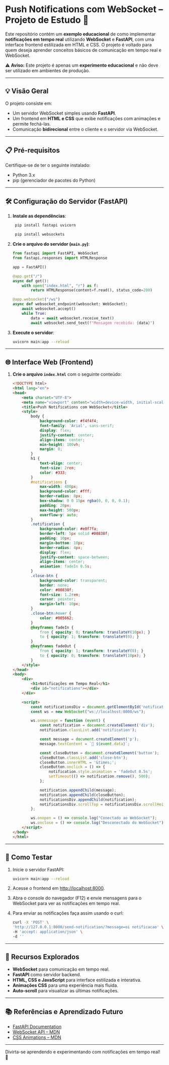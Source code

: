 # Push Notifications com WebSocket – Projeto de Estudo 📡

Este repositório contém um **exemplo educacional** de como implementar **notificações em tempo real** utilizando **WebSocket** e **FastAPI**, com uma interface frontend estilizada em HTML e CSS. O projeto é voltado para quem deseja aprender conceitos básicos de comunicação em tempo real e WebSocket.

⚠️ **Aviso:** Este projeto é apenas um **experimento educacional** e não deve ser utilizado em ambientes de produção.

---

## 💡 Visão Geral
O projeto consiste em:
- Um servidor WebSocket simples usando **FastAPI**.
- Um frontend em **HTML e CSS** que exibe notificações com animações e permite fechá-las.
- Comunicação **bidirecional** entre o cliente e o servidor via WebSocket.

---

## 📋 Pré-requisitos
Certifique-se de ter o seguinte instalado:
- Python 3.x
- pip (gerenciador de pacotes do Python)

---

## 🛠️ Configuração do Servidor (FastAPI)

1. **Instale as dependências**:
   ```bash
    pip install fastapi uvicorn
   ```
   ```bash
    pip install websockets
   ```
   
2. **Crie o arquivo do servidor (`main.py`)**:

   ```python
   from fastapi import FastAPI, WebSocket
   from fastapi.responses import HTMLResponse

   app = FastAPI()

   @app.get("/")
   async def get():
       with open("index.html", "r") as f:
           return HTMLResponse(content=f.read(), status_code=200)

   @app.websocket("/ws")
   async def websocket_endpoint(websocket: WebSocket):
       await websocket.accept()
       while True:
           data = await websocket.receive_text()
           await websocket.send_text(f"Mensagem recebida: {data}")
   ```

3. **Execute o servidor**:
   ```bash
   uvicorn main:app --reload
   ```

---

## 🌐 Interface Web (Frontend)

1. **Crie o arquivo `index.html`** com o seguinte conteúdo:

   ```html
   <!DOCTYPE html>
   <html lang="en">
   <head>
       <meta charset="UTF-8">
       <meta name="viewport" content="width=device-width, initial-scale=1.0">
       <title>Push Notifications com WebSocket</title>
       <style>
           body {
               background-color: #f4f4f4;
               font-family: 'Arial', sans-serif;
               display: flex;
               justify-content: center;
               align-items: center;
               min-height: 100vh;
               margin: 0;
           }
           h1 {
               text-align: center;
               font-size: 2rem;
               color: #333;
           }
           #notifications {
               max-width: 400px;
               background-color: #fff;
               border-radius: 8px;
               box-shadow: 0 0 15px rgba(0, 0, 0, 0.1);
               padding: 20px;
               max-height: 500px;
               overflow-y: auto;
           }
           .notification {
               background-color: #e0f7fa;
               border-left: 5px solid #00838f;
               padding: 10px;
               margin-bottom: 10px;
               border-radius: 4px;
               display: flex;
               justify-content: space-between;
               align-items: center;
               animation: fadeIn 0.5s;
           }
           .close-btn {
               background-color: transparent;
               border: none;
               color: #00838f;
               font-size: 1.2rem;
               cursor: pointer;
               margin-left: 10px;
           }
           .close-btn:hover {
               color: #005662;
           }
           @keyframes fadeIn {
               from { opacity: 0; transform: translateY(10px); }
               to { opacity: 1; transform: translateY(0); }
           }
           @keyframes fadeOut {
               from { opacity: 1; transform: translateY(0); }
               to { opacity: 0; transform: translateY(10px); }
           }
       </style>
   </head>
   <body>
       <div>
           <h1>Notificações em Tempo Real</h1>
           <div id="notifications"></div>
       </div>

       <script>
           const notificationsDiv = document.getElementById('notifications');
           const ws = new WebSocket("ws://localhost:8000/ws");

           ws.onmessage = function (event) {
               const notification = document.createElement('div');
               notification.classList.add('notification');

               const message = document.createElement('p');
               message.textContent = `🔔 ${event.data}`;

               const closeButton = document.createElement('button');
               closeButton.classList.add('close-btn');
               closeButton.innerHTML = '&times;';
               closeButton.onclick = () => {
                   notification.style.animation = 'fadeOut 0.5s';
                   setTimeout(() => notification.remove(), 500);
               };

               notification.appendChild(message);
               notification.appendChild(closeButton);
               notificationsDiv.appendChild(notification);
               notificationsDiv.scrollTop = notificationsDiv.scrollHeight;
           };

           ws.onopen = () => console.log("Conectado ao WebSocket");
           ws.onclose = () => console.log("Desconectado do WebSocket");
       </script>
   </body>
   </html>
   ```

---

## 🎯 Como Testar

1. Inicie o servidor FastAPI:
   ```bash
   uvicorn main:app --reload
   ```

2. Acesse o frontend em [http://localhost:8000](http://localhost:8000).

3. Abra o console do navegador (F12) e envie mensagens para o WebSocket para ver as notificações em tempo real.

4. Para enviar as notificações faça assim usando o curl:
    ```bash
    curl -X 'POST' \
    'http://127.0.0.1:8000/send-notification/?message=oi notificacao' \
    -H 'accept: application/json' \
    -d ''
    ```
---

## 🚀 Recursos Explorados
- **WebSocket** para comunicação em tempo real.
- **FastAPI** como servidor backend.
- **HTML, CSS e JavaScript** para interface estilizada e interativa.
- **Animações CSS** para uma experiência mais fluida.
- **Auto-scroll** para visualizar as últimas notificações.

---

## 📚 Referências e Aprendizado Futuro
- [FastAPI Documentation](https://fastapi.tiangolo.com/)
- [WebSocket API – MDN](https://developer.mozilla.org/en-US/docs/Web/API/WebSocket)
- [CSS Animations – MDN](https://developer.mozilla.org/en-US/docs/Web/CSS/animation)

---

Divirta-se aprendendo e experimentando com notificações em tempo real! 🎉